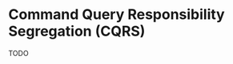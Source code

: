 # Command Query Responsibility Segregation (CQRS)

TODO

<!--
https://www.youtube.com/watch?v=UPjtvFFW2wE
https://www.youtube.com/results?search_query=cqrs
https://medium.com/@gabrielqueiroz/vamos-falar-sobre-event-sourcing-276ae66106f7
https://movile.blog/cqrs-event-sourcing-vantagens-de-uma-arquitetura-orientada-a-eventos/

https://medium.com/technology-learning/event-sourcing-and-cqrs-a-look-at-kafka-e0c1b90d17d8
https://eventsourcery.com/#packages
https://www.oreilly.com/library/view/building-microservices-with/9781786468666/
https://pragprog.com/book/egmicro/practical-microservices
https://medium.com/@shijuvar/building-microservices-with-event-sourcing-cqrs-in-go-using-grpc-nats-streaming-and-cockroachdb-983f650452aa
https://www.oreilly.com/library/view/cloud-native-programming/9781787125988/
https://www.oreilly.com/library/view/practical-microservices-architectural/9781484245019/
https://semaphoreci.com/community/tutorials/writing-and-testing-an-event-sourcing-microservice-with-kafka-and-go
https://medium.com/@Oskarr3/implementing-cqrs-using-kafka-and-sarama-library-in-golang-da7efa3b77fe
https://content.pivotal.io/intersect/introduction-to-event-driven-architecture-and-apache-kafka
https://www.infoq.com/br/articles/api-gateway-clojure-golang/

https://gigsnetwork.co.uk/jobs/golang-developer-kubernetes-grpc-microservices-ebf150
https://www.oreilly.com/library/view/hands-on-software-architecture/9781788622592/
https://leanpub.com/buildingconduit
https://www.amazon.com.br/Cqrs-Command-Query-Responsibility-Segregation/dp/1795874775
https://ordina-jworks.github.io/domain-driven%20design/2016/02/02/A-Decade-Of-DDD-CQRS-And-Event-Sourcing.html
-->
